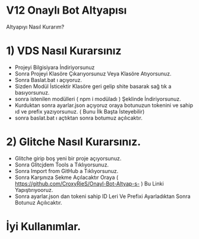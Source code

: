 # V12 Onaylı Bot Altyapısı

Altyapıyı Nasıl Kurarım?

# 1) VDS Nasıl Kurarsınız
- Projeyi Bilgisiyara İndiriyorsunuz 
- Sonra Projeyi Klasöre Çıkarıyorsunuz Veya Klasöre Atıyorsunuz.
- Sonra Baslat.bat ı açıyoruz.
- Sizden Modül İsticektir Klasöre geri gelip shite basarak sağ tık a basıyorsunuz.
- sonra istenilen modülleri ( npm i modüladı ) Şeklinde İndiriyorsunuz.
- Kurduktan sonra ayarlar.json açıyoruz oraya botunuzun tokenini ve sahip ıd ve prefix yazıyorsunuz. ( Bunu İlk Başta İsteyebilir)
- sonra baslat.bat ı açtıktan sonra botumuz açılıcaktır.

# 2) Glitche Nasıl Kurarsınız.
- Glitche girip boş yeni bir proje açıyorsunuz.
- Sonra Glitcjdem Tools a Tıklıyorsunuz.
- Sonra Import from GitHub a Tıklıyorsunuz.
- Sonra Karşınıza Sekme Açılacaktır Oraya ( https://github.com/CroxyRieS/Onayl-Bot-Altyap-s- ) Bu Linki Yapıştırıyooruz.
- Sonra ayarlar.json dan tokeni sahip ID Leri Ve Prefixi Ayarladıktan Sonra Botunuz Açılıcaktır.


# İyi Kullanımlar.
